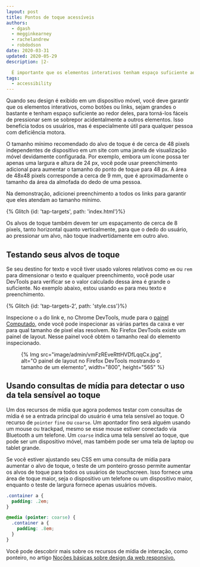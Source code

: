 ```yaml
---
layout: post
title: Pontos de toque acessíveis
authors:
  - dgash
  - megginkearney
  - rachelandrew
  - robdodson
date: 2020-03-31
updated: 2020-05-29
description: |2-

  É importante que os elementos interativos tenham espaço suficiente ao seu redor, quando usados em um dispositivo móvel ou em touchscreen. Isso ajudará a todos, mas especialmente aqueles com deficiência motora.
tags:
  - accessibility
---
```


Quando seu design é exibido em um dispositivo móvel, você deve garantir que os elementos interativos, como botões ou links, sejam grandes o bastante e tenham espaço suficiente ao redor deles, para torná-los fáceis de pressionar sem se sobrepor acidentalmente a outros elementos. Isso beneficia todos os usuários, mas é especialmente útil para qualquer pessoa com deficiência motora.

O tamanho mínimo recomendado do alvo de toque é de cerca de 48 pixels independentes de dispositivo em um site com uma janela de visualização móvel devidamente configurada. Por exemplo, embora um ícone possa ter apenas uma largura e altura de 24 px, você pode usar preenchimento adicional para aumentar o tamanho do ponto de toque para 48 px. A área de 48x48 pixels corresponde a cerca de 9 mm, que é aproximadamente o tamanho da área da almofada do dedo de uma pessoa.

Na demonstração, adicionei preenchimento a todos os links para garantir que eles atendam ao tamanho mínimo.

{% Glitch {id: 'tap-targets', path: 'index.html'}%}

Os alvos de toque também devem ter um espaçamento de cerca de 8 pixels, tanto horizontal quanto verticalmente, para que o dedo do usuário, ao pressionar um alvo, não toque inadvertidamente em outro alvo.

## Testando seus alvos de toque

Se seu destino for texto e você tiver usado valores relativos como `em` ou `rem` para dimensionar o texto e qualquer preenchimento, você pode usar DevTools para verificar se o valor calculado dessa área é grande o suficiente. No exemplo abaixo, estou usando `em` para meu texto e preenchimento.

{% Glitch {id: 'tap-targets-2', path: 'style.css'}%}

Inspecione o `a` do link e, no Chrome DevTools, mude para o [painel Computado,](https://developer.chrome.com/docs/devtools/css/overrides/#computed) onde você pode inspecionar as várias partes da caixa e ver para qual tamanho de pixel elas resolvem. No Firefox DevTools existe um painel de layout. Nesse painel você obtém o tamanho real do elemento inspecionado.

<figure style="max-width: 500px">{% Img src="image/admin/vmFzREveRttHVDfLqqCx.jpg", alt="O painel de layout no Firefox DevTools mostrando o tamanho de um elemento", width="800", height="565" %}</figure>

## Usando consultas de mídia para detectar o uso da tela sensível ao toque

Um dos recursos de mídia que agora podemos testar com consultas de mídia é se a entrada principal do usuário é uma tela sensível ao toque. O recurso de `pointer` `fine` ou `coarse`. Um apontador fino será alguém usando um mouse ou trackpad, mesmo se esse mouse estiver conectado via Bluetooth a um telefone. Um `coarse` indica uma tela sensível ao toque, que pode ser um dispositivo móvel, mas também pode ser uma tela de laptop ou tablet grande.

Se você estiver ajustando seu CSS em uma consulta de mídia para aumentar o alvo de toque, o teste de um ponteiro grosso permite aumentar os alvos de toque para todos os usuários de touchscreen. Isso fornece uma área de toque maior, seja o dispositivo um telefone ou um dispositivo maior, enquanto o teste de largura fornece apenas usuários móveis.

```css
.container a {
  padding: .2em;
}

@media (pointer: coarse) {
  .container a {
    padding: .8em;
  }
}
```

Você pode descobrir mais sobre os recursos de mídia de interação, como ponteiro, no artigo [Noções básicas sobre design da web responsivo.](/responsive-web-design-basics/)
